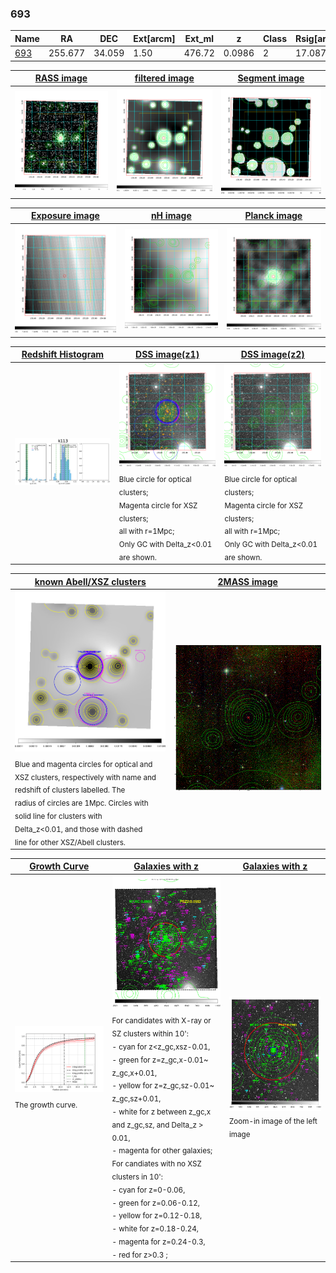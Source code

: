 <div STYLE="page-break-after: always;"></div>

### 693

|Name          |RA          |DEC      | Ext[arcm] | Ext_ml | z    | Class| Rsig[arcmin] | CRsig[c/s] | CR500[c/s] | R500[Mpc] |L500[erg/s]|F500[erg/s/cm^2]| M500[Msun]|Tx[keV]|beta|GC(XSZ,Delta_z<0.01)| GC(OPT,Delta_z<0.01)|GC|alias|
|--------------|------------|------------|---|---|-----------|--------|------|------|----|----|----|----|----|----|----|----|----|----|---|
|[693](script/693.md)     | 255.677       | 34.059       | 1.50    | 476.72   | 0.0986 | 2   | 17.087 |0.950 |0.898 |1.214 |4.364e+44 |1.774e-11 |5.598e+14 |6.393 |0.732 |Tar, |redMaPPer, |Tar, |k113|

|[RASS image](../image/693/693_img.pdf)|[filtered image](../image/693/693_fil.pdf)|[Segment image](../image/693/693_seg.pdf)|
|-------------------|--------------------|-------------------|
| <img src="../image/693/693_img.png" width="300">  | <img src="../image/693/693_fil.png" width="300">   | <img src="../image/693/693_seg.png" width="300">  |

|[Exposure image](../image/693/693_mex.pdf)| [nH image](../image/693/693_nh.pdf)| [Planck image](../image/693/693_p.pdf)|
|-------------------|--------------------|-------------------|
|<img src="../image/693/693_mex.png" width="300">   | <img src="../image/693/693_nh.png" width="300">    | <img src="../image/693/693_p.png" width="300"> |

|[Redshift Histogram](../image/693/693_zg.pdf) | [DSS image(z1)](../image/693/693_dss_z1.pdf)      |  [DSS image(z2)](../image/693/693_dss_z2.pdf)    |
|-------------------|--------------------|-------------------|
|<img src="../image/693/693_zg.png" width="300"> |<img src="../image/693/693_dss_z1.png" width="300"> <sub><br>Blue circle for optical clusters; <br>Magenta circle for XSZ clusters; <br>all with r=1Mpc; <br>Only GC with Delta_z<0.01 are shown. </sub>| <img src="../image/693/693_dss_z2.png" width="300"><sub><br>Blue circle for optical clusters; <br>Magenta circle for XSZ clusters; <br>all with r=1Mpc; <br>Only GC with Delta_z<0.01 are shown. </sub> |

|[known Abell/XSZ clusters](../image/693/693_m.pdf) | [2MASS image](../image/693/693_2mass.pdf)      |
|-------------------|-------------------|
|<img src=../image/693/693_m.png width="300"> <sub><br>Blue and magenta circles for optical and <br>XSZ clusters, respectively with name and <br>redshift of clusters labelled. The <br>radius of circles are 1Mpc. Circles with <br>solid line for clusters with <br>Delta_z<0.01, and those with dashed <br>line for other XSZ/Abell clusters.        </sub>|<img src="../image/693/693_2mass.png" width="300">  |

|[Growth Curve](../image/693/693_gca_all.png) |[Galaxies with z](../image/693/693_opt_ned.pdf) |[Galaxies with z](../image/693/693_opt_ned_zoom.pdf) |
|-------------------|-------------------|-------------------|
| <img src="../image/693/693_gca_all.png" width="300"> <sub><br>The growth curve.</sub>| <img src=../image/693/693_opt_ned.png width="300"> <br><sub> For candidates with X-ray or SZ clusters within 10': <br> - cyan for z<z_gc,xsz-0.01, <br> - green for z=z_gc,x-0.01~ z_gc,x+0.01, <br> - yellow for z=z_gc,sz-0.01~ z_gc,sz+0.01, <br> - white for z between z_gc,x and z_gc,sz, and Delta_z > 0.01, <br> - magenta for other galaxies; <br>For candiates with no XSZ clusters in 10': <br> - cyan for z=0-0.06, <br> - green for z=0.06-0.12, <br> - yellow for z=0.12-0.18, <br> - white for z=0.18-0.24, <br> - magenta for z=0.24-0.3, <br> - red for z>0.3 ;  </sub>|<img src=../image/693/693_opt_ned_zoom.png width="300">  <br><sub> Zoom-in image of the left image</sub>|




